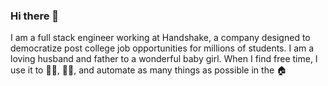 ### Hi there 👋

I am a full stack engineer working at Handshake, a company designed to democratize post college job opportunities for millions of students. I am a loving husband and father to a wonderful baby girl. When I find free time, I use it to :running_man:, :man_cook:, and automate as many things as possible in the :house:


<!--
**et/et** is a ✨ _special_ ✨ repository because its `README.md` (this file) appears on your GitHub profile.

Here are some ideas to get you started:

- 🔭 I’m currently working on ...
- 🌱 I’m currently learning ...
- 👯 I’m looking to collaborate on ...
- 🤔 I’m looking for help with ...
- 💬 Ask me about ...
- 📫 How to reach me: ...
- 😄 Pronouns: ...
- ⚡ Fun fact: ...
-->
